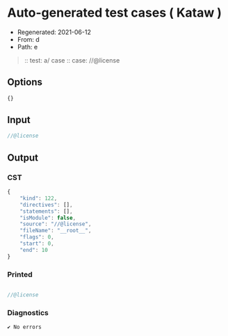 # Auto-generated test cases ( Kataw )
- Regenerated: 2021-06-12
- From: d
- Path: e
> :: test: a/ case
> :: case: //@license
## Options

`````js
{}
`````
## Input

`````js
//@license
`````
## Output

### CST

```javascript
{
    "kind": 122,
    "directives": [],
    "statements": [],
    "isModule": false,
    "source": "//@license",
    "fileName": "__root__",
    "flags": 0,
    "start": 0,
    "end": 10
}
```

### Printed

```javascript

//@license  
```

### Diagnostics

```javascript
✔ No errors
```

